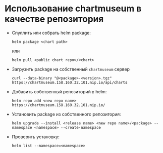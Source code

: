 # Использование chartmuseum в качестве репозитория

- Спуллить или собрать helm package:
    ```shell
    helm package <chart path>
    ```
    или
    ```shell
    helm pull <public chart repo>/<chart>
    ```
- Загрузить package на собственный `chartmuseum` сервер
  ```shell
  curl --data-binary "@<package>-<version>.tgz" https://chartmuseum.158.160.32.101.nip.io/api/charts
  ```
- Добавить собственный репозиторий в helm:
  ```shell
  helm repo add <new repo name> https://chartmuseum.158.160.32.101.nip.io/
  ```
- Установить package из собственного репозитория:
  ```shell
  helm upgrade --install <release name> <new repo name>/<package> --namespace <namespace> --create-namespace
  ```
- Проверить установку:
    ```shell
    helm list --namespace=<namespace>
    ```
